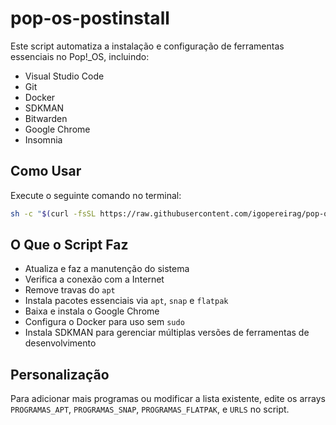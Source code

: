 # pop-os-postinstall

Este script automatiza a instalação e configuração de ferramentas essenciais no Pop!_OS, incluindo:

- Visual Studio Code
- Git
- Docker
- SDKMAN
- Bitwarden
- Google Chrome
- Insomnia

## Como Usar

Execute o seguinte comando no terminal:

```bash
sh -c "$(curl -fsSL https://raw.githubusercontent.com/igopereirag/pop-os-postinstall/main/pop-os-postinstall.sh)"
```

## O Que o Script Faz

- Atualiza e faz a manutenção do sistema
- Verifica a conexão com a Internet
- Remove travas do `apt`
- Instala pacotes essenciais via `apt`, `snap` e `flatpak`
- Baixa e instala o Google Chrome
- Configura o Docker para uso sem `sudo`
- Instala SDKMAN para gerenciar múltiplas versões de ferramentas de desenvolvimento

## Personalização

Para adicionar mais programas ou modificar a lista existente, edite os arrays `PROGRAMAS_APT`, `PROGRAMAS_SNAP`, `PROGRAMAS_FLATPAK`, e `URLS` no script.

